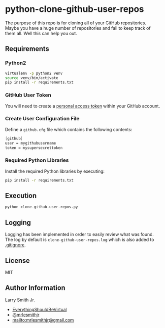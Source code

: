 # python-clone-github-user-repos

The purpose of this repo is for cloning all of your GitHub repositories. Maybe you
have a huge number of repositories and fail to keep track of them all. Well this
can help you out.

## Requirements

### Python2

```bash
virtualenv -p python2 venv
source venv/bin/activate
pip install -r requirements.txt
```

### GitHub User Token

You will need to create a [personal access token](https://github.com/settings/tokens)
within your GitHub account.

### Create User Configuration File

Define a `github.cfg` file which contains the following contents:

```bash
[github]
user = mygithubusername
token = mysupersecrettoken
```

### Required Python Libraries

Install the required Python libraries by executing:

```bash
pip install -r requirements.txt
```

## Execution

```bash
python clone-github-user-repos.py
```

## Logging

Logging has been implemented in order to easily review what was found. The log
by default is `clone-github-user-repos.log` which is also added to [.gitignore](.gitignore).

## License

MIT

## Author Information

Larry Smith Jr.

- [EverythingShouldBeVirtual](http://everythingshouldbevirtual.com)
- [@mrlesmithjr](https://www.twitter.com/mrlesmithjr)
- <mailto:mrlesmithjr@gmail.com>
